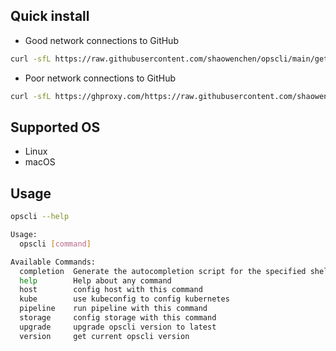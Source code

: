 ## Quick install

- Good network connections to GitHub

```bash
curl -sfL https://raw.githubusercontent.com/shaowenchen/opscli/main/getopscli.sh | VERSION=latest sh -
```

- Poor network connections to GitHub

```bash
curl -sfL https://ghproxy.com/https://raw.githubusercontent.com/shaowenchen/opscli/main/getopscli.sh |VERSION=latest sh -
```

## Supported OS

- Linux
- macOS

## Usage

```bash
opscli --help

Usage:
  opscli [command]

Available Commands:
  completion  Generate the autocompletion script for the specified shell
  help        Help about any command
  host        config host with this command
  kube        use kubeconfig to config kubernetes
  pipeline    run pipeline with this command
  storage     config storage with this command
  upgrade     upgrade opscli version to latest
  version     get current opscli version
```